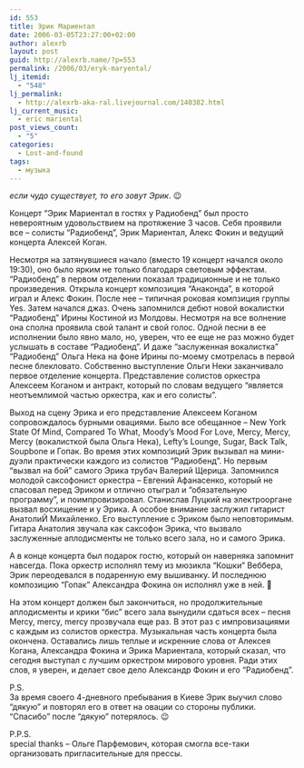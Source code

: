 ```yaml
---
id: 553
title: Эрик Мариентал
date: 2006-03-05T23:27:00+02:00
author: alexrb
layout: post
guid: http://alexrb.name/?p=553
permalink: /2006/03/eryk-maryental/
lj_itemid:
  - "548"
lj_permalink:
  - http://alexrb-aka-ral.livejournal.com/140382.html
lj_current_music:
  - eric mariental
post_views_count:
  - "5"
categories:
  - Lost-and-found
tags:
  - музыка
---
```

<right>_если чудо существует, то его зовут Эрик_. 😉</right>

Концерт &#8220;Эрик Мариентал в гостях у Радиобенд&#8221; был просто невероятным удовольствием на протяжение 3 часов. Себя проявили все &#8211; солисты &#8220;Радиобенд&#8221;, Эрик Мариентал, Алекс Фокин и ведущий концерта Алексей Коган.

Несмотря на затянувшиеся начало (вместо 19 концерт начался около 19:30), оно было ярким не только благодаря световым эффектам. &#8220;Радиобенд&#8221; в первом отделении показал традиционные и не только произведения. Открыла концерт композиция &#8220;Анаконда&#8221;, в которой играл и Алекс Фокин. После нее &#8211; типичная роковая компзиция группы Yes. Затем начался джаз. Очень запомнился дебют новой вокалистки &#8220;Радиобенд&#8221; Ирины Костиной из Молдовы. Несмотря на все волнение она сполна проявила свой талант и свой голос. Одной песни в ее исполнении было явно мало, но, уверен, что ее еще не раз можно будет услышать в составе &#8220;Радиобенд&#8221;. И даже &#8220;заслуженная вокалистка&#8221; &#8220;Радиобенд&#8221; Ольга Нека на фоне Ирины по-моему смотрелась в первой песне блекловато. Собственно выступление Ольги Неки заканчивало первое отделение концерта. Представление солистов оркестра Алексеем Коганом и антракт, который по словам ведущего &#8220;является неотъемлимой частью оркестра, как и его солисты&#8221;.

Выход на сцену Эрика и его представление Алексеем Коганом сопровождалось бурными овациями. Было все обещанное &#8211; New York State Of Mind, Compared To What, Moody&#8217;s Mood For Love, Mercy, Mercy, Mercy (вокалисткой была Ольга Нека), Lefty&#8217;s Lounge, Sugar, Back Talk, Soupbone и Гопак. Во время этих композиций Эрик вызывал на мини-дуэли практически каждого из солистов &#8220;Радиобенд&#8221;. Но первым &#8220;вызвал на бой&#8221; самого Эрика трубач Валерий Щерица. Запомнился молодой саксофонист оркестра &#8211; Евгений Афанасенко, который не спасовал перед Эриком и отлично отыграл и &#8220;обязательную программу&#8221;, и поимпровизировал. Станислав Луцкий на электрооргане вызвал восхищение и у Эрика. А особое внимание заслужил гитарист АнатолиЙ Михайленко. Его выступление с Эриком было неповторимым. Гитара Анатолия звучала как саксофон Эрика, что вызвало заслуженные аплодисменты не только всего зала, но и самого Эрика.

А в конце концерта был подарок гостю, который он наверняка запомнит навсегда. Пока оркестр исполнял тему из мюзикла &#8220;Кошки&#8221; Веббера, Эрик переодевался в подаренную ему вышиванку. И последнюю композицию &#8220;Гопак&#8221; Александра Фокина он исполнял уже в ней. 🙂

На этом концерт должен был закончиться, но продолжительные аплодисменты и крики &#8220;бис&#8221; всего зала вынудили сдаться всех &#8211; песня Mercy, mercy, mercy прозвучала еще раз. В этот раз с импровизациями с каждым из солистов оркестра. Музыкальная часть концерта была окончена. Оставались лишь теплые и искренние слова от Алексея Когана, Александра Фокина и Эрика Мариентала, который сказал, что сегодня выступал с лучшим оркестром мирового уровня. Ради этих слов, я уверен, и делает свое дело Александр Фокин и его &#8220;Радиобенд&#8221;.

P.S.  
За время своего 4-дневного пребывания в Киеве Эрик выучил слово &#8220;дякую&#8221; и повторял его в ответ на овации со стороны публики. &#8220;Спасибо&#8221; после &#8220;дякую&#8221; потерялось. 😉

P.P.S.  
special thanks &#8211; Ольге Парфемович, которая смогла все-таки организовать пригласительные для прессы.